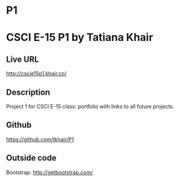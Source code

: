P1
==

# CSCI E-15 P1 by Tatiana Khair

## Live URL
<http://cscie15p1.khair.co/>

## Description
Project 1 for CSCI E-15 class: portfolio with links to all future projects.

## Github
<https://github.com/tkhair/P1>

## Outside code
Bootstrap: http://getbootstrap.com/